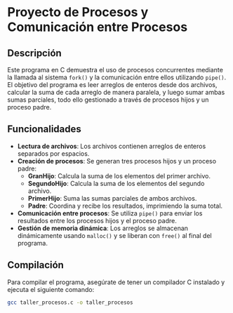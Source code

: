 # Proyecto de Procesos y Comunicación entre Procesos

## Descripción

Este programa en C demuestra el uso de procesos concurrentes mediante la llamada al sistema `fork()` y la comunicación entre ellos utilizando `pipe()`. El objetivo del programa es leer arreglos de enteros desde dos archivos, calcular la suma de cada arreglo de manera paralela, y luego sumar ambas sumas parciales, todo ello gestionado a través de procesos hijos y un proceso padre.

## Funcionalidades

- **Lectura de archivos**: Los archivos contienen arreglos de enteros separados por espacios.
- **Creación de procesos**: Se generan tres procesos hijos y un proceso padre:
  - **GranHijo**: Calcula la suma de los elementos del primer archivo.
  - **SegundoHijo**: Calcula la suma de los elementos del segundo archivo.
  - **PrimerHijo**: Suma las sumas parciales de ambos archivos.
  - **Padre**: Coordina y recibe los resultados, imprimiendo la suma total.
- **Comunicación entre procesos**: Se utiliza `pipe()` para enviar los resultados entre los procesos hijos y el proceso padre.
- **Gestión de memoria dinámica**: Los arreglos se almacenan dinámicamente usando `malloc()` y se liberan con `free()` al final del programa.

## Compilación

Para compilar el programa, asegúrate de tener un compilador C instalado y ejecuta el siguiente comando:

```bash
gcc taller_procesos.c -o taller_procesos
